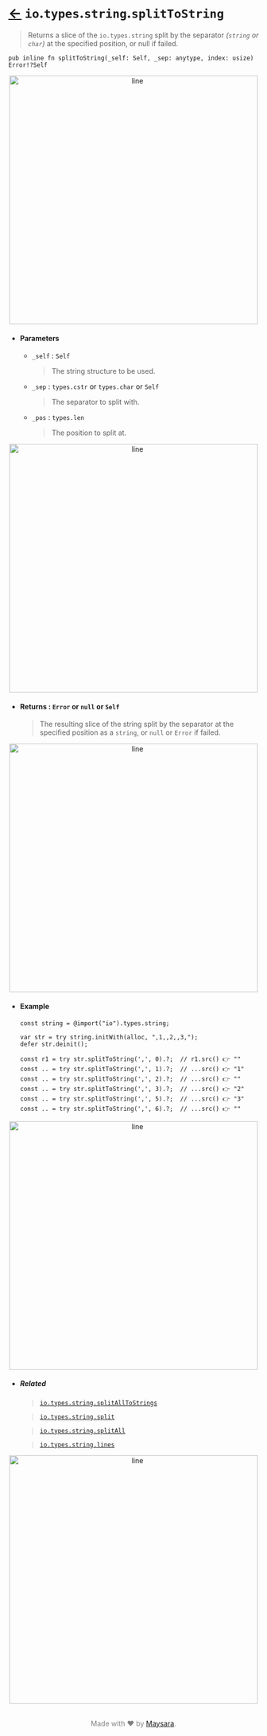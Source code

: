 # [←](../readme.md) `io`.`types`.`string`.`splitToString`

> Returns a slice of the `io.types.string` split by the separator _(`string` or `char`)_ at the specified position, or null if failed.

```zig
pub inline fn splitToString(_self: Self, _sep: anytype, index: usize) Error!?Self
```

<div align="center">
<img src="https://raw.githubusercontent.com/Super-ZIG/io/refs/heads/main/docs/dist/img/md/line.png" alt="line" style="width:500px;"/>
</div>

- #### Parameters

    - `_self` : `Self`

        > The string structure to be used.

    - `_sep` : `types.cstr` or `types.char` or `Self`

        > The separator to split with.

    - `_pos` : `types.len`

        > The position to split at.

<div align="center">
<img src="https://raw.githubusercontent.com/Super-ZIG/io/refs/heads/main/docs/dist/img/md/line.png" alt="line" style="width:500px;"/>
</div>

- #### Returns : `Error` or `null` or `Self`

    > The resulting slice of the string split by the separator at the specified position as a `string`, or `null` or `Error` if failed.

<div align="center">
<img src="https://raw.githubusercontent.com/Super-ZIG/io/refs/heads/main/docs/dist/img/md/line.png" alt="line" style="width:500px;"/>
</div>

- #### Example


    ```zig
    const string = @import("io").types.string;
    ```

    ```zig
    var str = try string.initWith(alloc, ",1,,2,,3,");
    defer str.deinit();

    const r1 = try str.splitToString(',', 0).?;  // r1.src() 👉 ""
    const .. = try str.splitToString(',', 1).?;  // ...src() 👉 "1"
    const .. = try str.splitToString(',', 2).?;  // ...src() 👉 ""
    const .. = try str.splitToString(',', 3).?;  // ...src() 👉 "2"
    const .. = try str.splitToString(',', 5).?;  // ...src() 👉 "3"
    const .. = try str.splitToString(',', 6).?;  // ...src() 👉 ""
    ```

<div align="center">
<img src="https://raw.githubusercontent.com/Super-ZIG/io/refs/heads/main/docs/dist/img/md/line.png" alt="line" style="width:500px;"/>
</div>

- ##### Related

  > [`io.types.string.splitAllToStrings`](./splitAllToStrings.md)

  > [`io.types.string.split`](./split.md)

  > [`io.types.string.splitAll`](./splitAll.md)

  > [`io.types.string.lines`](./lines.md)

<div align="center">
<img src="https://raw.githubusercontent.com/Super-ZIG/io/refs/heads/main/docs/dist/img/md/line.png" alt="line" style="width:500px;"/>
</div>

<p align="center" style="color:grey;"><br />Made with ❤️ by <a href="http://github.com/maysara-elshewehy" target="blank">Maysara</a>.</p>